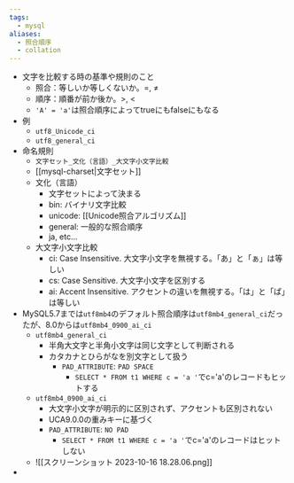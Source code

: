```yaml
---
tags:
  - mysql
aliases:
  - 照合順序
  - collation
---
```

- 文字を比較する時の基準や規則のこと
	- 照合：等しいか等しくないか。=, ≠
	- 順序：順番が前か後か。>, <
	- `'A' = 'a'`は照合順序によってtrueにもfalseにもなる
- 例
	- `utf8_Unicode_ci`
	- `utf8_general_ci`
- 命名規則
	- `文字セット_文化（言語）_大文字小文字比較`
	- [[mysql-charset|文字セット]]
	- 文化（言語）
		- 文字セットによって決まる
		- bin: バイナリ文字比較
		- unicode: [[Unicode照合アルゴリズム]]
		- general: 一般的な照合順序
		- ja, etc...
	- 大文字小文字比較
		- ci: Case Insensitive. 大文字小文字を無視する。「あ」と「ぁ」は等しい
		- cs: Case Sensitive. 大文字小文字を区別する
		- ai: Accent Insensitive. アクセントの違いを無視する。「は」と「ぱ」は等しい
- MySQL5.7までは`utf8mb4`のデフォルト照合順序は`utf8mb4_general_ci`だったが、8.0からは`utf8mb4_0900_ai_ci`
	- `utf8mb4_general_ci`
		- 半角大文字と半角小文字は同じ文字として判断される
		- カタカナとひらがなを別文字として扱う
			- `PAD_ATTRIBUTE`: `PAD SPACE`
				- `SELECT * FROM t1 WHERE c = 'a '`でc='a'のレコードもヒットする
	- `utf8mb4_0900_ai_ci`
		- 大文字小文字が明示的に区別されず、アクセントも区別されない
		- UCA9.0.0の重みキーに基づく
		- `PAD_ATTRIBUTE`: `NO PAD`
			- `SELECT * FROM t1 WHERE c = 'a '`でc='a'のレコードはヒットしない
	- ![[スクリーンショット 2023-10-16 18.28.06.png]]
-  
